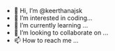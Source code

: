 - 👋 Hi, I’m @keerthanajsk
- 👀 I’m interested in coding...
- 🌱 I’m currently learning ...
- 💞️ I’m looking to collaborate on ...
- 📫 How to reach me ...

<!---
keerthanajsk/keerthanajsk is a ✨ special ✨ repository because its `README.md` (this file) appears on your GitHub profile.
You can click the Preview link to take a look at your changes.
--->
